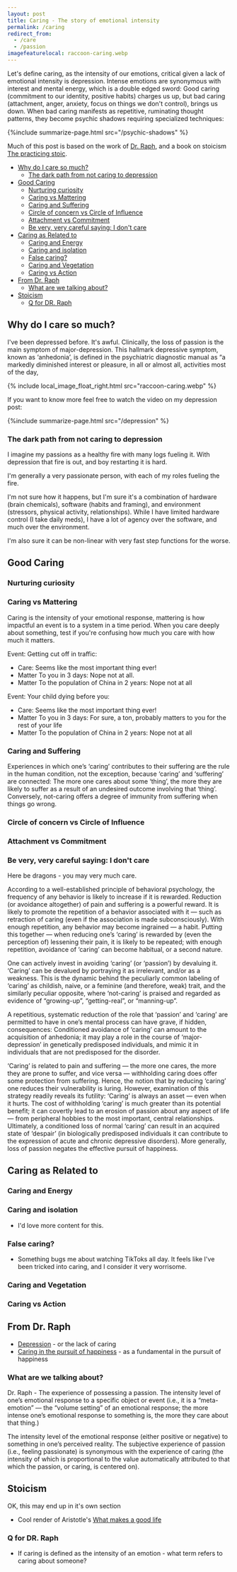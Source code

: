 ```yaml
---
layout: post
title: Caring - The story of emotional intensity
permalink: /caring
redirect_from:
  - /care
  - /passion
imagefeaturelocal: raccoon-caring.webp
---
```


Let's define caring, as the intensity of our emotions, critical given a lack of emotional intensity is depression. Intense emotions are synonymous with interest and mental energy, which is a double edged sword: Good caring (commitment to our identity, positive habits) charges us up, but bad caring (attachment, anger, anxiety, focus on things we don't control), brings us down. When bad caring manifests as repetitive, ruminating thought patterns, they become psychic shadows requiring specialized techniques:

{%include summarize-page.html src="/psychic-shadows" %}

Much of this post is based on the work of [Dr. Raph](https://whatilearnedsofar.com/), and a book on stoicism [The practicing stoic](https://www.amazon.com/dp/B0954XFJ4R).

<!-- prettier-ignore-start -->
<!-- vim-markdown-toc-start -->

- [Why do I care so much?](#why-do-i-care-so-much)
    - [The dark path from not caring to depression](#the-dark-path-from-not-caring-to-depression)
- [Good Caring](#good-caring)
    - [Nurturing curiosity](#nurturing-curiosity)
    - [Caring vs Mattering](#caring-vs-mattering)
    - [Caring and Suffering](#caring-and-suffering)
    - [Circle of concern vs Circle of Influence](#circle-of-concern-vs-circle-of-influence)
    - [Attachment vs Commitment](#attachment-vs-commitment)
    - [Be very, very careful saying: I don't care](#be-very-very-careful-saying-i-dont-care)
- [Caring as Related to](#caring-as-related-to)
    - [Caring and Energy](#caring-and-energy)
    - [Caring and isolation](#caring-and-isolation)
    - [False caring?](#false-caring)
    - [Caring and Vegetation](#caring-and-vegetation)
    - [Caring vs Action](#caring-vs-action)
- [From Dr. Raph](#from-dr-raph)
    - [What are we talking about?](#what-are-we-talking-about)
- [Stoicism](#stoicism)
    - [Q for DR. Raph](#q-for-dr-raph)

<!-- vim-markdown-toc-end -->
<!-- prettier-ignore-end -->

## Why do I care so much?

I've been depressed before. It's awful. Clinically, the loss of passion is the main symptom of major-depression. This hallmark depressive symptom, known as ‘anhedonia’, is defined in the psychiatric diagnostic manual as “a markedly diminished interest or pleasure, in all or almost all, activities most of the day,

{% include local_image_float_right.html src="raccoon-caring.webp" %}

If you want to know more feel free to watch the video on my depression post:

{%include summarize-page.html src="/depression" %}

### The dark path from not caring to depression

I imagine my passions as a healthy fire with many logs fueling it. With depression that fire is out, and boy restarting it is hard.

I'm generally a very passionate person, with each of my roles fueling the fire.

I'm not sure how it happens, but I'm sure it's a combination of hardware (brain chemicals), software (habits and framing), and environment (stressors, physical activity, relationships). While I have limited hardware control (I take daily meds), I have a lot of agency over the software, and much over the environment.

I'm also sure it can be non-linear with very fast step functions for the worse.

## Good Caring

### Nurturing curiosity

### Caring vs Mattering

Caring is the intensity of your emotional response, mattering is how impactful an event is to a system in a time period. When you care deeply about something, test if you're confusing how much you care with how much it matters.

Event: Getting cut off in traffic:

- Care: Seems like the most important thing ever!
- Matter To you in 3 days: Nope not at all.
- Matter To the population of China in 2 years: Nope not at all

Event: Your child dying before you:

- Care: Seems like the most important thing ever!
- Matter To you in 3 days: For sure, a ton, probably matters to you for the rest of your life
- Matter To the population of China in 2 years: Nope not at all

### Caring and Suffering

Experiences in which one’s ‘caring’ contributes to their suffering are the rule in the human condition, not the exception, because ‘caring’ and ‘suffering’ are connected: The more one cares about some ‘thing’, the more they are likely to suffer as a result of an undesired outcome involving that ‘thing’. Conversely, not-caring offers a degree of immunity from suffering when things go wrong.

### Circle of concern vs Circle of Influence

### Attachment vs Commitment

### Be very, very careful saying: I don't care

Here be dragons - you may very much care.

According to a well-established principle of behavioral psychology, the frequency of any behavior is likely to increase if it is rewarded. Reduction (or avoidance altogether) of pain and suffering is a powerful reward. It is likely to promote the repetition of a behavior associated with it — such as retraction of caring (even if the association is made subconsciously). With enough repetition, any behavior may become ingrained — a habit. Putting this together — when reducing one’s ‘caring’ is rewarded by (even the perception of) lessening their pain, it is likely to be repeated; with enough repetition, avoidance of ‘caring’ can become habitual, or a second nature.

One can actively invest in avoiding ‘caring’ (or ‘passion’) by devaluing it. ‘Caring’ can be devalued by portraying it as irrelevant, and/or as a weakness. This is the dynamic behind the peculiarly common labeling of ‘caring’ as childish, naive, or a feminine (and therefore, weak) trait, and the similarly peculiar opposite, where ‘not-caring’ is praised and regarded as evidence of “growing-up”, “getting-real”, or “manning-up”.

A repetitious, systematic reduction of the role that ‘passion’ and ‘caring’ are permitted to have in one’s mental process can have grave, if hidden, consequences: Conditioned avoidance of ‘caring’ can amount to the acquisition of anhedonia; it may play a role in the course of ‘major-depression’ in genetically predisposed individuals, and mimic it in individuals that are not predisposed for the disorder.

‘Caring’ is related to pain and suffering — the more one cares, the more they are prone to suffer, and vice versa — withholding caring does offer some protection from suffering. Hence, the notion that by reducing ‘caring’ one reduces their vulnerability is luring. However, examination of this strategy readily reveals its futility: ‘Caring’ is always an asset — even when it hurts. The cost of withholding ‘caring’ is much greater than its potential benefit; it can covertly lead to an erosion of passion about any aspect of life — from peripheral hobbies to the most important, central relationships. Ultimately, a conditioned loss of normal ‘caring’ can result in an acquired state of ‘despair’ (in biologically predisposed individuals it can contribute to the expression of acute and chronic depressive disorders). More generally, loss of passion negates the effective pursuit of happiness.

## Caring as Related to

### Caring and Energy

### Caring and isolation

- I'd love more content for this.

### False caring?

- Something bugs me about watching TikToks all day. It feels like I've been tricked into caring, and I consider it very worrisome.

### Caring and Vegetation

### Caring vs Action

## From Dr. Raph

- [Depression](https://whatilearnedsofar.com/theory/depression/) - or the lack of caring
- [Caring in the pursuit of happiness](https://whatilearnedsofar.com/theory/happiness/) - as a fundamental in the pursuit of happiness

### What are we talking about?

Dr. Raph - The experience of possessing a passion. The intensity level of one’s emotional response to a specific object or event (i.e., it is a “meta-emotion” — the “volume setting” of an emotional response; the more intense one’s emotional response to something is, the more they care about that thing.)

The intensity level of the emotional response (either positive or negative) to something in one’s perceived reality. The subjective experience of passion (i.e., feeling passionate) is synonymous with the experience of caring (the intensity of which is proportional to the value automatically attributed to that which the passion, or caring, is centered on).

## Stoicism

OK, this may end up in it's own section

- Cool render of Aristotle's [What makes a good life](https://ralphammer.com/aristotle-how-to-live-a-good-life/)

### Q for DR. Raph

- If caring is defined as the intensity of an emotion - what term refers to caring about someone?

